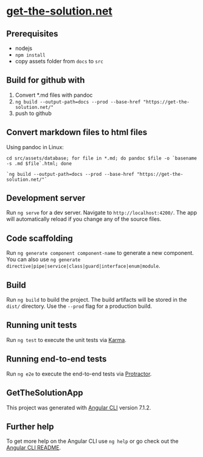 # [get-the-solution.net](https://get-the-solution.net/)

## Prerequisites

- nodejs
- `npm install`
- copy assets folder from `docs` to `src` 

## Build for github with

1. Convert *.md files with pandoc
2. `ng build --output-path=docs --prod --base-href "https://get-the-solution.net/"`
3. push to github

## Convert markdown files to html files
Using pandoc in Linux: 

	cd src/assets/database; for file in *.md; do pandoc $file -o `basename -s .md $file`.html; done
	
	`ng build --output-path=docs --prod --base-href "https://get-the-solution.net/"`

## Development server

Run `ng serve` for a dev server. Navigate to `http://localhost:4200/`. The app will automatically reload if you change any of the source files.

## Code scaffolding


Run `ng generate component component-name` to generate a new component. You can also use `ng generate directive|pipe|service|class|guard|interface|enum|module`.

## Build

Run `ng build` to build the project. The build artifacts will be stored in the `dist/` directory. Use the `--prod` flag for a production build.

## Running unit tests

Run `ng test` to execute the unit tests via [Karma](https://karma-runner.github.io).

## Running end-to-end tests

Run `ng e2e` to execute the end-to-end tests via [Protractor](http://www.protractortest.org/).

## GetTheSolutionApp

This project was generated with [Angular CLI](https://github.com/angular/angular-cli) version 7.1.2.

## Further help

To get more help on the Angular CLI use `ng help` or go check out the [Angular CLI README](https://github.com/angular/angular-cli/blob/master/README.md).
